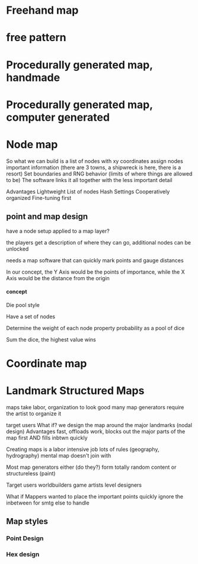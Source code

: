 # Freehand map
# free pattern
# Procedurally generated map, handmade
# Procedurally generated map, computer generated
# Node map

So what we can build is a list of nodes with xy coordinates
	assign nodes important information (there are 3 towns, a shipwreck is here, there is a resort)
	Set boundaries and RNG behavior (limits of where things are allowed to be)
	The software links it all together with the less important detail

Advantages
	Lightweight
		List of nodes
		Hash
		Settings
	Cooperatively organized
	Fine-tuning first

## point and map design

have a node setup applied to a map layer?

the players get a description of where they can go, additional nodes can be unlocked

needs a map software that can quickly mark points and gauge distances

In our concept, the Y Axis would be the points of importance, while the X Axis would be the distance from the origin

#### concept

Die pool style

Have a set of nodes

Determine the weight of each node property probability as a pool of dice

Sum the dice, the highest value wins
# Coordinate map
# Landmark Structured Maps
maps take labor, organization to look good
many map generators require the artist to organize it

target users
What if?
	we design the map around the major landmarks (nodal design)
Advantages
	fast, offloads work, blocks out the major parts of the map first AND fills inbtwn quickly

Creating maps is a labor intensive job
	lots of rules (geography, hydrography)
	mental map doesn't join with 

Most map generators either (do they?)
	form totally random content
	or structureless (paint)

Target users
	worldbuilders
	game artists
	level designers
	

What if
	Mappers wanted to place the important points quickly
	ignore the inbetween for smtg else to handle

## Map styles

### Point Design

### Hex design


